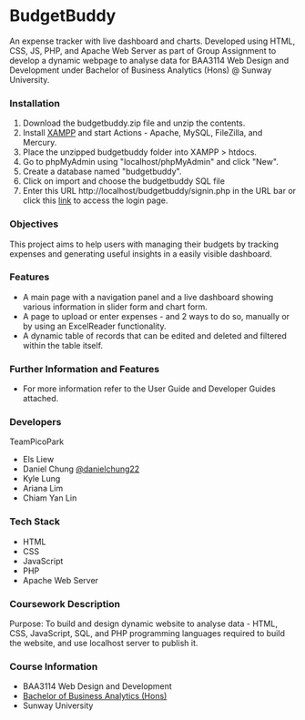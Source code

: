 # BudgetBuddy
An expense tracker with live dashboard and charts. 
Developed using HTML, CSS, JS, PHP, and Apache Web Server as part of Group Assignment to develop a dynamic webpage to analyse data for BAA3114 Web Design and Development under Bachelor of Business Analytics (Hons) @ Sunway University.

### Installation
1. Download the budgetbuddy.zip file and unzip the contents.
2. Install [XAMPP](https://www.apachefriends.org/download.html) and start Actions - Apache, MySQL, FileZilla, and Mercury.
3. Place the unzipped budgetbuddy folder into XAMPP > htdocs.
4. Go to phpMyAdmin using "localhost/phpMyAdmin" and click "New".
5. Create a database named "budgetbuddy".
6. Click on import and choose the budgetbuddy SQL file
7. Enter this URL http://localhost/budgetbuddy/signin.php in the URL bar or click this [link](http://localhost/budgetbuddy/signin.php) to access the login page.

### Objectives
This project aims to help users with managing their budgets by tracking expenses and generating useful insights in a easily visible dashboard. 

### Features
* A main page with a navigation panel and a live dashboard showing various information in slider form and chart form.
* A page to upload or enter expenses - and 2 ways to do so, manually or by using an ExcelReader functionality.
* A dynamic table of records that can be edited and deleted and filtered within the table itself.

### Further Information and Features
* For more information refer to the User Guide and Developer Guides attached. 

### Developers
TeamPicoPark
* Els Liew
* Daniel Chung [@danielchung22](https://github.com/danielchung22)
* Kyle Lung
* Ariana Lim
* Chiam Yan Lin

### Tech Stack
* HTML
* CSS
* JavaScript
* PHP
* Apache Web Server

### Coursework Description
Purpose: To build and design dynamic website to analyse data - HTML, CSS, JavaScript, SQL, and PHP programming languages required to build the website, and use localhost server to publish it.

### Course Information
* BAA3114 Web Design and Development
* [Bachelor of Business Analytics (Hons)](https://sunwayuniversity.edu.my/sunway-business-school/courses/bachelor-of-business-analytics-honours)
* Sunway University


